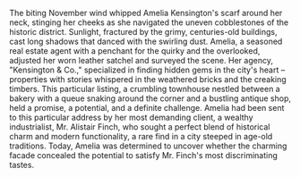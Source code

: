 The biting November wind whipped Amelia Kensington's scarf around her neck, stinging her cheeks as she navigated the uneven cobblestones of the historic district.  Sunlight, fractured by the grimy, centuries-old buildings, cast long shadows that danced with the swirling dust.  Amelia, a seasoned real estate agent with a penchant for the quirky and the overlooked, adjusted her worn leather satchel and surveyed the scene.  Her agency, "Kensington & Co.," specialized in finding hidden gems in the city's heart –  properties with stories whispered in the weathered bricks and the creaking timbers. This particular listing, a crumbling townhouse nestled between a bakery with a queue snaking around the corner and a bustling antique shop, held a promise, a potential, and a definite challenge.  Amelia had been sent to this particular address by her most demanding client, a wealthy industrialist, Mr. Alistair Finch, who sought a perfect blend of historical charm and modern functionality, a rare find in a city steeped in age-old traditions.  Today, Amelia was determined to uncover whether the charming facade concealed the potential to satisfy Mr. Finch's most discriminating tastes.

